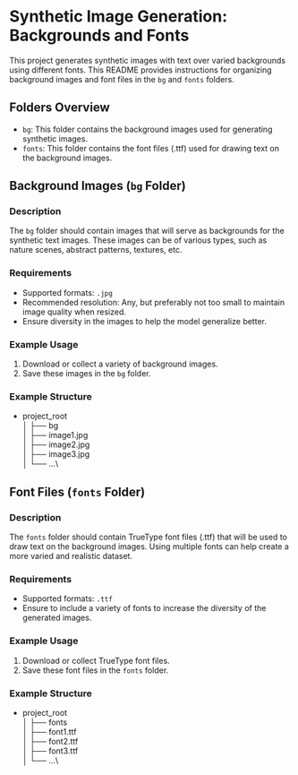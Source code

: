 # Synthetic Image Generation: Backgrounds and Fonts

This project generates synthetic images with text over varied backgrounds using different fonts. This README provides instructions for organizing background images and font files in the `bg` and `fonts` folders.

## Folders Overview

- `bg`: This folder contains the background images used for generating synthetic images.
- `fonts`: This folder contains the font files (.ttf) used for drawing text on the background images.

## Background Images (`bg` Folder)

### Description

The `bg` folder should contain images that will serve as backgrounds for the synthetic text images. These images can be of various types, such as nature scenes, abstract patterns, textures, etc.

### Requirements

- Supported formats: `.jpg`
- Recommended resolution: Any, but preferably not too small to maintain image quality when resized.
- Ensure diversity in the images to help the model generalize better.

### Example Usage

1. Download or collect a variety of background images.
2. Save these images in the `bg` folder.

### Example Structure

- project_root\
 │
 ├── bg\
 │ ├── image1.jpg\
 │ ├── image2.jpg\
 │ ├── image3.jpg\
 │ └── ...\


## Font Files (`fonts` Folder)

### Description

The `fonts` folder should contain TrueType font files (.ttf) that will be used to draw text on the background images. Using multiple fonts can help create a more varied and realistic dataset.

### Requirements

- Supported formats: `.ttf`
- Ensure to include a variety of fonts to increase the diversity of the generated images.

### Example Usage

1. Download or collect TrueType font files.
2. Save these font files in the `fonts` folder.

### Example Structure


- project_root\
│
├── fonts\
│ ├── font1.ttf\
│ ├── font2.ttf\
│ ├── font3.ttf\
│ └── ...\

